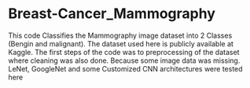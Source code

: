 # Breast-Cancer_Mammography
This code Classifies the Mammography image dataset into 2 Classes (Bengin and malignant). The dataset used here is publicly available at Kaggle. The first steps of the code was to preprocessing of the dataset where cleaning was also done. Because some image data was missing. LeNet, GoogleNet and some Customized CNN architectures were tested here
